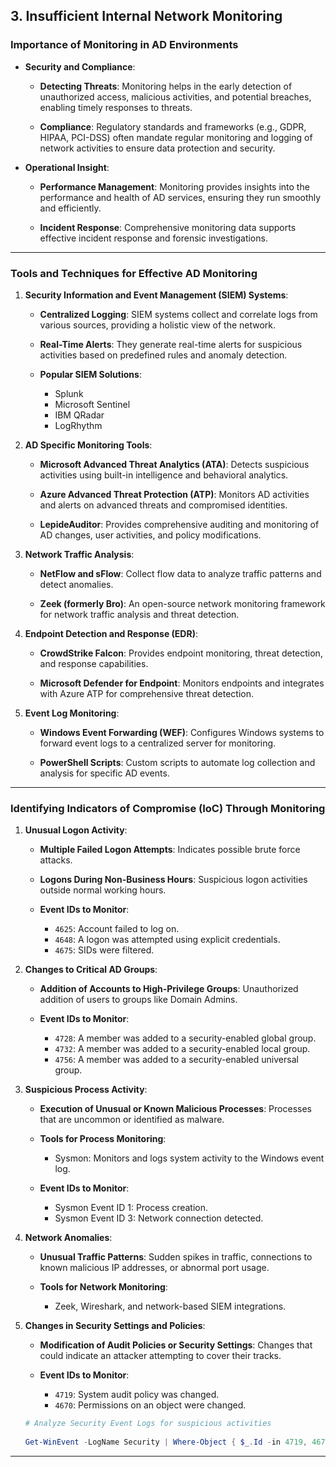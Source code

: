 ## 3. **Insufficient Internal Network Monitoring**

### **Importance of Monitoring in AD Environments**

- **Security and Compliance**:

  - **Detecting Threats**: Monitoring helps in the early detection of unauthorized access, malicious activities, and potential breaches, enabling timely responses to threats.
	
  - **Compliance**: Regulatory standards and frameworks (e.g., GDPR, HIPAA, PCI-DSS) often mandate regular monitoring and logging of network activities to ensure data protection and security.

- **Operational Insight**:

  - **Performance Management**: Monitoring provides insights into the performance and health of AD services, ensuring they run smoothly and efficiently.
	
  - **Incident Response**: Comprehensive monitoring data supports effective incident response and forensic investigations.

---

### **Tools and Techniques for Effective AD Monitoring**


1. **Security Information and Event Management (SIEM) Systems**:

   - **Centralized Logging**: SIEM systems collect and correlate logs from various sources, providing a holistic view of the network.

   - **Real-Time Alerts**: They generate real-time alerts for suspicious activities based on predefined rules and anomaly detection.

   -  **Popular SIEM Solutions**:
	   - Splunk
	   - Microsoft Sentinel
	   - IBM QRadar
	   - LogRhythm

2. **AD Specific Monitoring Tools**:

   - **Microsoft Advanced Threat Analytics (ATA)**: Detects suspicious activities using built-in intelligence and behavioral analytics.

   - **Azure Advanced Threat Protection (ATP)**: Monitors AD activities and alerts on advanced threats and compromised identities.

   - **LepideAuditor**: Provides comprehensive auditing and monitoring of AD changes, user activities, and policy modifications.

3. **Network Traffic Analysis**:

   - **NetFlow and sFlow**: Collect flow data to analyze traffic patterns and detect anomalies.

   - **Zeek (formerly Bro)**: An open-source network monitoring framework for network traffic analysis and threat detection.

4. **Endpoint Detection and Response (EDR)**:

   - **CrowdStrike Falcon**: Provides endpoint monitoring, threat detection, and response capabilities.

   - **Microsoft Defender for Endpoint**: Monitors endpoints and integrates with Azure ATP for comprehensive threat detection.

5. **Event Log Monitoring**:

   - **Windows Event Forwarding (WEF)**: Configures Windows systems to forward event logs to a centralized server for monitoring.

   - **PowerShell Scripts**: Custom scripts to automate log collection and analysis for specific AD events.

---

### **Identifying Indicators of Compromise (IoC) Through Monitoring**

1. **Unusual Logon Activity**:

   - **Multiple Failed Logon Attempts**: Indicates possible brute force attacks.

   - **Logons During Non-Business Hours**: Suspicious logon activities outside normal working hours.

   - **Event IDs to Monitor**:
   
	   - `4625`: Account failed to log on.
	   - `4648`: A logon was attempted using explicit credentials.
	   - `4675`: SIDs were filtered.

2. **Changes to Critical AD Groups**:

   - **Addition of Accounts to High-Privilege Groups**: Unauthorized addition of users to groups like Domain Admins.
   
   - **Event IDs to Monitor**:
   
	   - `4728`: A member was added to a security-enabled global group.
	   - `4732`: A member was added to a security-enabled local group.
	   - `4756`: A member was added to a security-enabled universal group.

3. **Suspicious Process Activity**:

   - **Execution of Unusual or Known Malicious Processes**: Processes that are uncommon or identified as malware.

   - **Tools for Process Monitoring**:
	   - Sysmon: Monitors and logs system activity to the Windows event log.
   
   - **Event IDs to Monitor**:
	   - Sysmon Event ID 1: Process creation.
	   - Sysmon Event ID 3: Network connection detected.


4. **Network Anomalies**:

   - **Unusual Traffic Patterns**: Sudden spikes in traffic, connections to known malicious IP addresses, or abnormal port usage.
   
   - **Tools for Network Monitoring**:
	   - Zeek, Wireshark, and network-based SIEM integrations.

5. **Changes in Security Settings and Policies**:
   - **Modification of Audit Policies or Security Settings**: Changes that could indicate an attacker attempting to cover their tracks.
   
   - **Event IDs to Monitor**:
	   - `4719`: System audit policy was changed.
	   - `4670`: Permissions on an object were changed.
       
    
	```powershell
	# Analyze Security Event Logs for suspicious activities
		 
	Get-WinEvent -LogName Security | Where-Object { $_.Id -in 4719, 4670, 4625, 4769, 4771 }
	```
---
